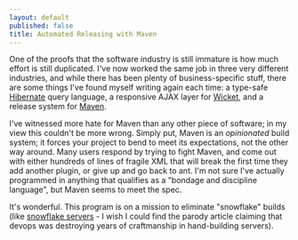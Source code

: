 ```yaml
---
layout: default
published: false
title: Automated Releasing with Maven
---
```


One of the proofs that the software industry is still immature is how much effort is still duplicated. I've now worked the same job in three very different industries, and while there has been plenty of business-specific stuff, there are some things I've found myself writing again each time: a type-safe [Hibernate](http://www.hibernate.org) query language, a responsive AJAX layer for [Wicket](http://wicket.apache.org), and a release system for [Maven](http://maven.apache.org).

I've witnessed more hate for Maven than any other piece of software; in my view this couldn't be more wrong. Simply put, Maven is an *opinionated* build system; it forces your project to bend to meet its expectations, not the other way around. Many users respond by trying to fight Maven, and come out with either hundreds of lines of fragile XML that will break the first time they add another plugin, or give up and go back to ant. I'm not sure I've actually programmed in anything that qualifies as a "bondage and discipline language", but Maven seems to meet the spec.

It's wonderful. This program is on a mission to eliminate "snowflake" builds (like  [snowflake servers](http://server.dzone.com/articles/martin-fowler-snowflake) - I wish I could find the parody article claiming that devops was destroying years of craftmanship in hand-building servers).